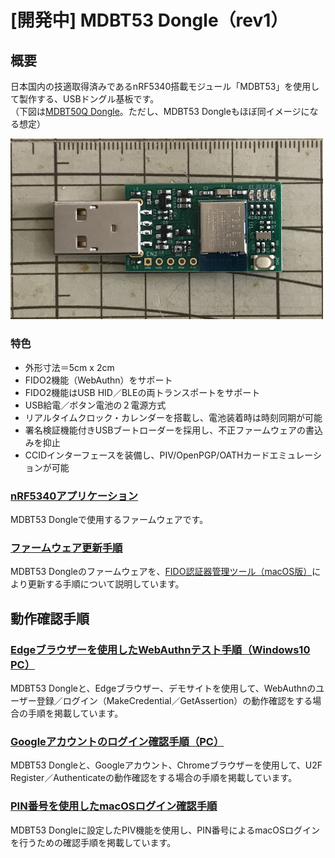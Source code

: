 # [開発中] MDBT53 Dongle（rev1）

## 概要

日本国内の技適取得済みであるnRF5340搭載モジュール「MDBT53」を使用して製作する、USBドングル基板です。<br>
（下図は[MDBT50Q Dongle](../../FIDO2Device/MDBT50Q_Dongle)。ただし、MDBT53 Dongleもほぼ同イメージになる想定）

<img src="../../FIDO2Device/MDBT50Q_Dongle/pcb_rev2_2/assets/0001.jpg" width="500">

### 特色
- 外形寸法＝5cm x 2cm
- FIDO2機能（WebAuthn）をサポート
- FIDO2機能はUSB HID／BLEの両トランスポートをサポート
- USB給電／ボタン電池の２電源方式
- リアルタイムクロック・カレンダーを搭載し、電池装着時は時刻同期が可能
- 署名検証機能付きUSBブートローダーを採用し、不正ファームウェアの書込みを抑止
- CCIDインターフェースを装備し、PIV/OpenPGP/OATHカードエミュレーションが可能

### [nRF5340アプリケーション](../../nRF5340_app/README.md)

MDBT53 Dongleで使用するファームウェアです。

### [ファームウェア更新手順](../../MaintenanceTool/macOSApp/UPDATEFW_BLE.md)

MDBT53 Dongleのファームウェアを、[FIDO認証器管理ツール（macOS版）](../../MaintenanceTool/macOSApp)により更新する手順について説明しています。

## 動作確認手順

### [Edgeブラウザーを使用したWebAuthnテスト手順（Windows10 PC）](WEBAUTHNTEST.md)

MDBT53 Dongleと、Edgeブラウザー、デモサイトを使用して、WebAuthnのユーザー登録／ログイン（MakeCredential／GetAssertion）の動作確認をする場合の手順を掲載しています。

### [Googleアカウントのログイン確認手順（PC）](PCCHROME.md)

MDBT53 Dongleと、Googleアカウント、Chromeブラウザーを使用して、U2F Register／Authenticateの動作確認をする場合の手順を掲載しています。

### [PIN番号を使用したmacOSログイン確認手順](PIVPINLOGIN.md)

MDBT53 Dongleに設定したPIV機能を使用し、PIN番号によるmacOSログインを行うための確認手順を掲載しています。
